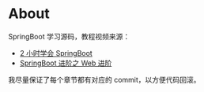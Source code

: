 # About

SpringBoot 学习源码，教程视频来源：

* [2 小时学会 SpringBoot](http://www.imooc.com/learn/767)
* [SpringBoot 进阶之 Web 进阶](http://www.imooc.com/learn/810)

我尽量保证了每个章节都有对应的 commit，以方便代码回滚。